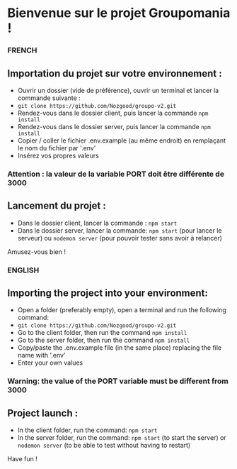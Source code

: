 # Bienvenue sur le projet Groupomania ! 

### FRENCH 
## Importation du projet sur votre environnement : 

- Ouvrir un dossier (vide de préférence), ouvrir un terminal et lancer la commande suivante :
- `git clone https://github.com/Nozgood/groupo-v2.git`
- Rendez-vous dans le dossier client, puis lancer la commande `npm install`
- Rendez-vous dans le dossier server, puis lancer la commande `npm install`
- Copier / coller le fichier .env.example (au même endroit) en remplaçant le nom du fichier par '.env' 
- Insérez vos propres valeurs 

### Attention : la valeur de la variable PORT doit être différente de 3000 

## Lancement du projet : 

- Dans le dossier client, lancer la commande : `npm start`
- Dans le dossier server, lancer la commande: `npm start` (pour lancer le serveur) ou `nodemon server` (pour pouvoir tester sans avoir à relancer)

Amusez-vous bien ! 

### ENGLISH
## Importing the project into your environment:

- Open a folder (preferably empty), open a terminal and run the following command:
- `git clone https://github.com/Nozgood/groupo-v2.git`
- Go to the client folder, then run the command `npm install`
- Go to the server folder, then run the command `npm install`
- Copy/paste the .env.example file (in the same place) replacing the file name with '.env'
- Enter your own values

### Warning: the value of the PORT variable must be different from 3000

## Project launch :

- In the client folder, run the command: `npm start`
- In the server folder, run the command: `npm start` (to start the server) or `nodemon server` (to be able to test without having to restart)

Have fun !